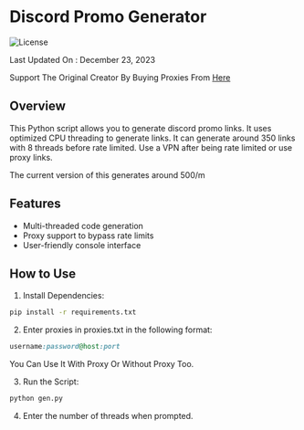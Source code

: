 # Discord Promo Generator

![License](https://img.shields.io/badge/license-MIT-blue)

Last Updated On : December 23, 2023

Support The Original Creator By Buying Proxies From [Here](https://kocerroxy.com/signup?referral=6468e6061314e921a9111bb8)

## Overview

This Python script allows you to generate discord promo links. It uses optimized CPU threading to generate links. It can generate around 350 links with 8 threads before rate limited. Use a VPN after being rate limited or use proxy links.

The current version of this generates around 500/m
## Features

- Multi-threaded code generation
- Proxy support to bypass rate limits
- User-friendly console interface

## How to Use

1. Install Dependencies:

```bash
pip install -r requirements.txt
```

2. Enter proxies in proxies.txt in the following format:
```ruby
username:password@host:port
```
   You Can Use It With Proxy Or Without Proxy Too.

3. Run the Script:
```bash
python gen.py
```
4. Enter the number of threads when prompted.
